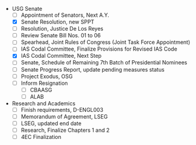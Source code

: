 - USG Senate
	- [ ] Appointment of Senators, Next A.Y.
	- [x] Senate Resolution, new SPPT
	- [ ] Resolution, Justice De Los Reyes
	- [ ] Review Senate Bill Nos. 01 to 06
	- [ ] Spearhead, Joint Rules of Congress (Joint Task Force Appointment)
	- [ ] IAS Codal Committee, Finalize Provisions for Revised IAS Code
	- [x] IAS Codal Committee, Next Step
	- [ ] Senate, Schedule of Remaining 7th Batch of Presidential Nominees
	- [ ] Senate Progress Report, update pending measures status
	- [ ] Project Exodus, OSG
	- [ ] Inform Resignation
		- [ ] CBAASG
		- [ ] ALAB
- Research and Academics
	- [ ] Finish requirements, D-ENGL003
	- [ ] Memorandum of Agreement, LSEG
	- [ ] LSEG, updated end date
	- [ ] Research, Finalize Chapters 1 and 2
	- [ ] 4EC Finalization
